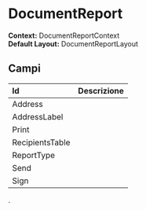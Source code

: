 # DocumentReport

**Context:** DocumentReportContext  
**Default Layout:** DocumentReportLayout

## Campi

| Id | Descrizione |
| :--- | :--- |
| Address |  |
| AddressLabel |  |
| Print |  |
| RecipientsTable |  |
| ReportType |  |
| Send |  |
| Sign |  |

.